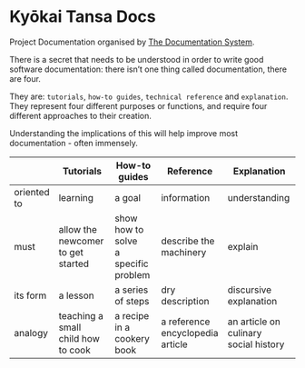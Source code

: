 # Kyōkai Tansa Docs

Project Documentation organised by [The Documentation System](https://documentation.divio.com/).

There is a secret that needs to be understood in order to write good software documentation:
there isn’t one thing called documentation, there are four.

They are: `tutorials`, `how-to guides`, `technical reference` and `explanation`.
They represent four different purposes or functions, and require four different approaches to their creation.

Understanding the implications of this will help improve most documentation - often immensely.

|                  | Tutorials                               | How-to guides                             | Reference                                  | Explanation                                |
|------------------|-----------------------------------------|-------------------------------------------|--------------------------------------------|--------------------------------------------|
| oriented <br/>to | learning                                | a goal                                    | information                                | understanding                              |
| must             | allow the newcomer <br/>to get started  | show how to solve<br/> a specific problem | describe the <br/>machinery                | explain                                    |
| its form         | a lesson                                | a series of steps                         | dry description                            | discursive <br/>explanation                |
| analogy          | teaching a small<br/> child how to cook | a recipe in a<br/> cookery book           | a reference <br/>encyclopedia <br/>article | an article on culinary<br/> social history |
